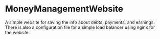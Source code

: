 # MoneyManagementWebsite
A simple website for saving the info about debts, payments, and earnings. There is also a configuration file for a simple load balancer using nginx for the website.
